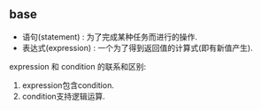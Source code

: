 ## base

- 语句(statement) : 为了完成某种任务而进行的操作.
- 表达式(expression) : 一个为了得到返回值的计算式(即有新值产生).

expression 和 condition 的联系和区别:
1. expression包含condition.
1. condition支持逻辑运算.
